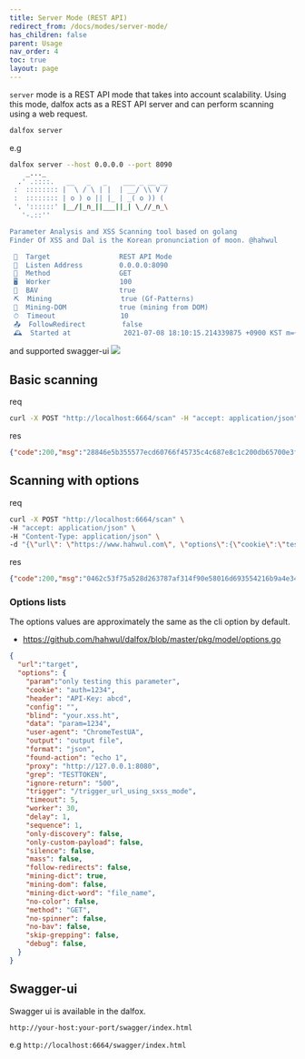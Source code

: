 ```yaml
---
title: Server Mode (REST API)
redirect_from: /docs/modes/server-mode/
has_children: false
parent: Usage
nav_order: 4
toc: true
layout: page
---
```

`server` mode is a REST API mode that takes into account scalability. Using this mode, dalfox acts as a REST API server and can perform scanning using a web request.

```bash
dalfox server
```

e.g
```bash
dalfox server --host 0.0.0.0 --port 8090
    _..._
  .' .::::.   __   _   _    ___ _ __ __
 :  :::::::: |  \ / \ | |  | __/ \\ V /
 :  :::::::: | o ) o || |_ | _( o )) (
 '. '::::::' |__/|_n_||___||_| \_//_n_\
   '-.::''

Parameter Analysis and XSS Scanning tool based on golang
Finder Of XSS and Dal is the Korean pronunciation of moon. @hahwul

 🎯  Target                 REST API Mode
 🧲  Listen Address         0.0.0.0:8090
 🏁  Method                 GET
 🖥  Worker                 100
 🔦  BAV                    true
 ⛏  Mining                 true (Gf-Patterns)
 🔬  Mining-DOM             true (mining from DOM)
 ⏱  Timeout                10
 📤  FollowRedirect         false
 🕰  Started at             2021-07-08 18:10:15.214339875 +0900 KST m=+0.027712246


```

and supported swagger-ui
![](https://user-images.githubusercontent.com/13212227/89736705-5002ab80-daa6-11ea-9ee8-d2def396c25a.png)

## Basic scanning
req
```bash
curl -X POST "http://localhost:6664/scan" -H "accept: application/json" -H "Content-Type: application/json" -d "{\"url\": \"https://www.hahwul.com\"}"
```

res
```json
{"code":200,"msg":"28846e5b355577ecd60766f45735c4c687e8c1c200db65700e3f458b73234984","data":null}
```

## Scanning with options
req
```bash
curl -X POST "http://localhost:6664/scan" \
-H "accept: application/json" \
-H "Content-Type: application/json" \
-d "{\"url\": \"https://www.hahwul.com\", \"options\":{\"cookie\":\"testz=11\",\"worker\":1}}"
```

res
```json
{"code":200,"msg":"0462c53f75a528d263787af314f90e58016d693554216b9a4e34b50ad92da9ba","data":null}
```

### Options lists
The options values are approximately the same as the cli option by default.

* https://github.com/hahwul/dalfox/blob/master/pkg/model/options.go

```json
{
  "url":"target",
  "options": {
    "param":"only testing this parameter",
    "cookie": "auth=1234",
    "header": "API-Key: abcd",
    "config": "",
    "blind": "your.xss.ht",
    "data": "param=1234",
    "user-agent": "ChromeTestUA",
    "output": "output file",
    "format": "json",
    "found-action": "echo 1",
    "proxy": "http://127.0.0.1:8080",
    "grep": "TESTTOKEN",
    "ignore-return": "500",
    "trigger": "/trigger_url_using_sxss_mode",
    "timeout": 5,
    "worker": 30,
    "delay": 1,
    "sequence": 1,
    "only-discovery": false,
    "only-custom-payload": false,
    "silence": false,
    "mass": false,
    "follow-redirects": false,
    "mining-dict": true,
    "mining-dom": false,
    "mining-dict-word": "file_name",
    "no-color": false,
    "method": "GET",
    "no-spinner": false,
    "no-bav": false,
    "skip-grepping": false,
    "debug": false,
  }
}
```


## Swagger-ui
Swagger ui is available in the dalfox.
```
http://your-host:your-port/swagger/index.html
```
e.g `http://localhost:6664/swagger/index.html`
